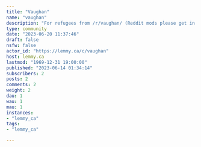 ```yaml
---
title: "Vaughan" 
name: "vaughan"
description: "For refugees from /r/vaughan/ (Reddit mods please get in touch)For the Canadian city in Ontario, north of Toronto.Rules:1. Treat others the way you want to be treated. Be kind, considerate and accepting. Racism, homophobia, discrimination, etc. will NOT be tolerated.2. Your post must be relevant to Vaughan/York Region or the surrounding areas. If the post does not promote discussion about the city, it is subject to removal. A user who posts multiple irrelevant posts are subject to a PERMANENT BAN.3. Do not self promote and do not duplicate posts. This is spam and will result in removal of the post(s) and ban of the user(s).4. c/Vaughan is a community of discussion, not a marketplace. For buying, selling and advertising."
type: community
date: "2023-06-20 11:37:46"
draft: false
nsfw: false
actor_id: "https://lemmy.ca/c/vaughan"
host: lemmy.ca
lastmod: "1969-12-31 19:00:00"
published: "2023-06-14 01:34:14"
subscribers: 2
posts: 2
comments: 2
weight: 2
dau: 1
wau: 1
mau: 1
instances:
- "lemmy_ca"
tags: 
- "lemmy_ca"

---
```

